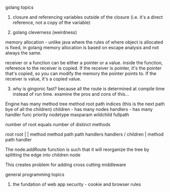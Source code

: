 golang topics

1. closure and referencing variables outside of the closure (i.e. it's a direct reference, not a copy of the variable)

2. golang cleverness (weirdness)

memory allocation - unlike java where the rules of where object is allocated is fixed, in golang memory allocation is based on escape analysis and not always the same.

receiver or a function can be either a pointer or a value. inside the function, reference to the receiver is copied. If the receiver is pointer, it's the pointer that's copied, so you can modify the memory the pointer points to. If the receiver is value, it's a copied value.



3. why is gingonic fast? because all the route is determined at compile time instead of run time. examine the pros and cons of this... 

Engine
	has many method tree
			method
			root
				path
				indices (this is the next path bye of all the children)
				children - has many nodes
				handlers - has many handler func
				priority
				nodetype
				maxparam
				wildchild
				fullpath

number of root equals number of distinct methods

root        root
  |			  |	
method       method
path		 path
handlers	 handlers
/
children
|
method
path
handler

The node.addRoute function is such that it will reorganize the tree by splitting the edge into children node

This creates problem for adding cross cutting middleware


general programming topics

1. the fundation of web app security - cookie and browser rules